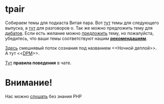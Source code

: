 # tpair

Собираем темы для подкаста Витая пара. Вот [тут](374.md) темы для следующего выпуска, а [тут](talkabout.md) для разговоров о.
Так же можно предложить тему для [дибатов](Debate.md).
Если есть желание можно [предложить](themes_from_listeners.md) тему, но пожалуйста, убедитесь, что ваши темы соответствуют нашим **[рекомендациям](Recommendations_for_the_proposed_topics.md)**.

[Здесь](NightMarket.md) смешнявый поток сознания под названием <<Ночной деплой>>. А тут <<[DPM](DPM.md)>>.

[Тут](Rules_of_conduct_in_chat.md) **правила поведения** в чате.

# Внимание!

Нас можно [слушать](https://tpair.org "tpair.org") без знания PHP

